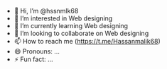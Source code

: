 - 👋 Hi, I’m @hssnmlk68
- 👀 I’m interested in Web designing
- 🌱 I’m currently learning Web designing
- 💞️ I’m looking to collaborate on Web designing
- 📫 How to reach me (https://t.me/Hassanmalik68)
- 😄 Pronouns: ...
- ⚡ Fun fact: ...

<!---
hssnmlk68/hssnmlk68 is a ✨ special ✨ repository because its `README.md` (this file) appears on your GitHub profile.
You can click the Preview link to take a look at your changes.
--->
